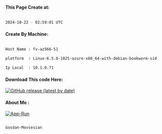 
   
#### This Page Create at:

```bash

2024-10-22 - 02:59:01 UTC

```

#### Create By Machine:

```bash

Host Name : fv-az566-51

platform  : Linux-6.5.0-1025-azure-x86_64-with-debian-bookworm-sid

Ip Local  : 10.1.0.71

```
#### Download This code Here:

[![GitHub release (latest by date)](https://img.shields.io/github/v/release/Gosdan-Movsesian/Gosdan?style=for-the-badge&label=Download)](https://github.com/Gosdan-Movsesian/Gosdan/releases) 

</p> 

#### About Me :

[![App-Run](https://github.com/Gosdan-Movsesian/Gosdan/actions/workflows/App-Run.yml/badge.svg)](https://github.com/Gosdan-Movsesian/Gosdan/actions/workflows/App-Run.yml)

```bash

Gosdan-Movsesian

```

